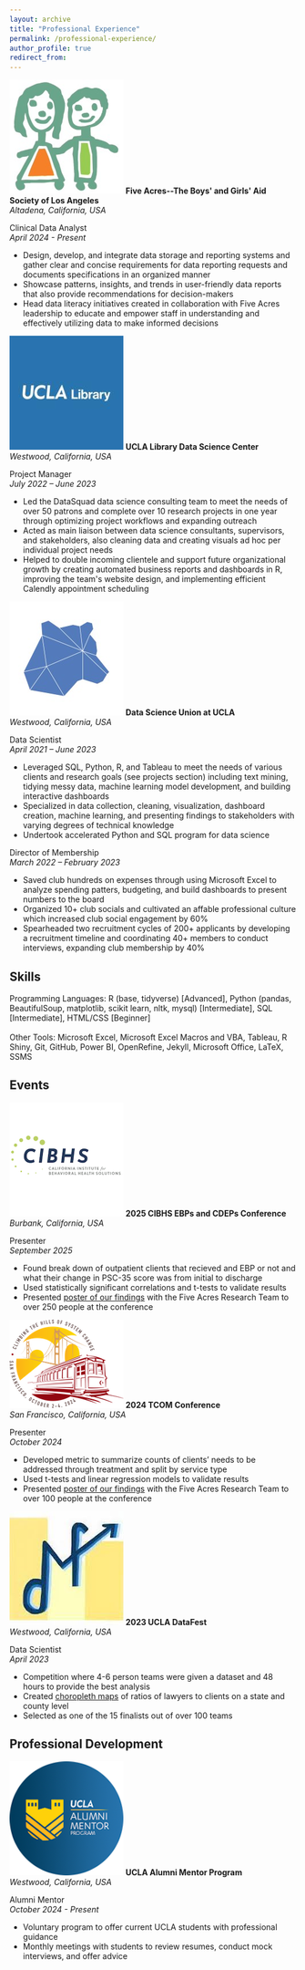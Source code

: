 ```yaml
---
layout: archive
title: "Professional Experience"
permalink: /professional-experience/
author_profile: true
redirect_from:
---
```


<p class="exp_p">
  <img src="/images/Five_Acres_Logo.jpeg" alt="Five Acres" class="exp_img">
  <span class="exp_text"> <strong> Five Acres--The Boys' and Girls' Aid Society of Los Angeles </strong>  <br /> 
  <em> Altadena, California, USA </em>
  </span>
</p>

<p class="exp_p">
    <span class="exp_text"> Clinical Data Analyst <br /> 
    <em> April 2024 - Present </em> 
    <ul class="exp_ul">
        <li>Design, develop, and integrate data storage and reporting systems and gather clear and concise requirements for data reporting requests and documents specifications in an organized manner</li>
        <li>Showcase patterns, insights, and trends in user-friendly data reports that also provide recommendations for decision-makers</li>
        <li>Head data literacy initiatives created in collaboration with Five Acres leadership to educate and empower staff in understanding and effectively utilizing data to make informed decisions</li> 
    </ul> 
    </span> 
</p>

<p class="exp_p">
  <img src="/images/UCLA_Library_Logo.jpeg" alt="UCLA Library" class="exp_img">
  <span class="exp_text"> <strong> UCLA Library Data Science Center </strong>  <br /> 
  <em> Westwood, California, USA </em>
  </span>
</p>

<p class="exp_p">
    <span class="exp_text"> Project Manager <br /> 
    <em> July 2022 – June 2023 </em> 
    <ul class="exp_ul">
        <li>Led the DataSquad data science consulting team to meet the needs of over 50 patrons and complete over 10 research projects in one year through optimizing project workflows and expanding outreach</li>
        <li>Acted as main liaison between data science consultants, supervisors, and stakeholders, also cleaning data and creating visuals ad hoc per individual project needs</li>
        <li>Helped to double incoming clientele and support future organizational growth by creating automated business reports and dashboards in R, improving the team's website design, and implementing efficient Calendly appointment scheduling</li> 
    </ul> 
    </span> 
</p>

<p class="exp_p">
  <img src="/images/DSU_Logo.jpeg" alt="DSU" class="exp_img">
  <span class="exp_text"> <strong> Data Science Union at UCLA </strong>  <br /> 
  <em> Westwood, California, USA </em> 
  </span>
</p>

<p class="exp_p">
    <span class="exp_text"> Data Scientist <br /> 
    <em> April 2021 – June 2023 </em> 
    <ul class="exp_ul">
        <li>Leveraged SQL, Python, R, and Tableau to meet the needs of various clients and research goals (see projects section) including text mining, tidying messy data, machine learning model development, and building interactive dashboards</li>
        <li>Specialized in data collection, cleaning, visualization, dashboard creation, machine learning, and presenting findings to stakeholders with varying degrees of technical knowledge</li>
        <li>Undertook accelerated Python and SQL program for data science</li>
    </ul>
    </span>
</p>

<p class="exp_p">
    <span class="exp_text"> Director of Membership <br /> 
    <em>March 2022 – February 2023</em>
    <ul class="exp_ul">
        <li>Saved club hundreds on expenses through using Microsoft Excel to analyze spending patters, budgeting, and build dashboards to present numbers to the board</li>
        <li>Organized 10+ club socials and cultivated an affable professional culture which increased club social engagement by 60%</li>
        <li>Spearheaded two recruitment cycles of 200+ applicants by developing a recruitment timeline and coordinating 40+ members to conduct interviews, expanding club membership by 40%</li>
    </ul> 
    </span>   
</p>

## Skills

<p class="exp_p"> Programming Languages: R (base, tidyverse) [Advanced], Python (pandas, BeautifulSoup, matplotlib, scikit learn, nltk, mysql) [Intermediate], SQL [Intermediate], HTML/CSS [Beginner] <br />
<br  />
Other Tools: Microsoft Excel, Microsoft Excel Macros and VBA, Tableau, R Shiny, Git, GitHub, Power BI, OpenRefine, Jekyll, Microsoft Office, LaTeX, SSMS
</p>

## Events

<p class="exp_p" id="2025CIBHS">
  <img src="/images/2025_CIBHS.png" alt="2025 CIBHS Logo" class="exp_img">
  <span class="exp_text"> <strong> 2025 CIBHS EBPs and CDEPs Conference </strong>  <br /> 
  <em> Burbank, California, USA </em> 
  </span>
</p>

<p class="exp_p">
    <span class="exp_text"> Presenter <br /> 
    <em> September 2025 </em> 
    <ul class="exp_ul">
        <li>Found break down of outpatient clients that recieved and EBP or not and what their change in PSC-35 score was from initial to discharge</li>
        <li>Used statistically significant correlations and t-tests to validate results</li>
        <li>Presented <a href="https://vincentyfront.github.io/files/2025_EBP_Poster.pdf">poster of our findings</a> with the Five Acres Research Team to over 250 people at the conference</li>
    </ul> 
    </span> 
</p>

<p class="exp_p" id="2024TCOM">
  <img src="/images/2024_TCOM.png" alt="2024 TCOM Logo" class="exp_img">
  <span class="exp_text"> <strong> 2024 TCOM Conference </strong>  <br /> 
  <em> San Francisco, California, USA </em> 
  </span>
</p>

<p class="exp_p">
    <span class="exp_text"> Presenter <br /> 
    <em> October 2024 </em> 
    <ul class="exp_ul">
        <li>Developed metric to summarize counts of clients’ needs to be addressed through treatment and split by service type</li>
        <li>Used t-tests and linear regression models to validate results</li>
        <li>Presented <a href="https://vincentyfront.github.io/files/2024_CANS_Poster.pdf">poster of our findings</a> with the Five Acres Research Team to over 100 people at the conference</li>
    </ul> 
    </span> 
</p>

<p class="exp_p" id="DataFest">
  <img src="/images/DataFest_Logo.jpeg" alt="DataFest Logo" class="exp_img">
  <span class="exp_text"> <strong> 2023 UCLA DataFest </strong>  <br /> 
  <em> Westwood, California, USA </em> 
  </span>
</p>

<p class="exp_p">
    <span class="exp_text"> Data Scientist <br /> 
    <em> April 2023 </em> 
    <ul class="exp_ul">
        <li>Competition where 4-6 person teams were given a dataset and 48 hours to provide the best analysis</li>
        <li>Created <a href="https://vincentyfront.github.io/files/DataFest_Choropleth.pdf">choropleth maps</a> of ratios of lawyers to clients on a state and county level</li>
        <li>Selected as one of the 15 finalists out of over 100 teams</li>
    </ul> 
    </span> 
</p>

## Professional Development

<p class="exp_p" id="AlumniMentor">
  <img src="/images/Alumni_Mentor.png" alt="AlumniMentor Logo" class="exp_img">
  <span class="exp_text"> <strong> UCLA Alumni Mentor Program </strong>  <br /> 
  <em> Westwood, California, USA </em> 
  </span>
</p>

<p class="exp_p">
    <span class="exp_text"> Alumni Mentor <br /> 
    <em> October 2024 - Present </em> 
    <ul class="exp_ul">
        <li>Voluntary program to offer current UCLA students with professional guidance</li>
        <li>Monthly meetings with students to review resumes, conduct mock interviews, and offer advice</li>
    </ul> 
    </span> 
</p>